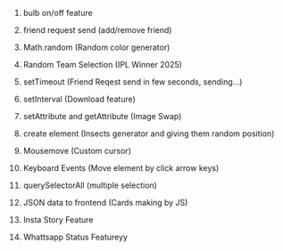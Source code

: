 1. bulb on/off feature 
2. friend request send (add/remove friend)
3. Math.random (Random color generator)
4. Random Team Selection (IPL Winner 2025)
5. setTimeout (Friend Reqest send in few seconds, sending...)
6. setInterval (Download feature)
7. setAttribute and getAttribute (Image Swap)
8. create element (Insects generator and giving them random position)
9. Mousemove (Custom cursor)

10. Keyboard Events (Move element by click arrow keys)
11. querySelectorAll (multiple selection)


12. JSON data to frontend (Cards making by JS)
13. Insta Story Feature 
14. Whattsapp Status Featureyy

